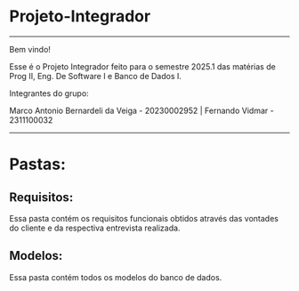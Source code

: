 # Projeto-Integrador

---------------------------------------------------------------------------------------------------------------------------------------------------------------------------------------------------------------------------------




Bem vindo! 


Esse é o Projeto Integrador feito para o semestre 2025.1 das matérias de Prog II, Eng. De Software I e Banco de Dados I. 

Integrantes do grupo: 

Marco Antonio Bernardeli da Veiga - 20230002952 |
Fernando Vidmar - 2311100032

---------------------------------------------------------------------------------------------------------------------------------------------------------------------------------------------------------------------------------


# Pastas:

## Requisitos:
Essa pasta contém os requisitos funcionais obtidos através das vontades do cliente e da respectiva entrevista realizada. 

## Modelos:
Essa pasta contém todos os modelos do banco de dados. 
